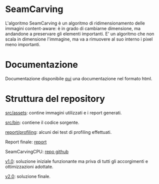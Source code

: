 # SeamCarving

L'algoritmo SeamCarving è un algoritmo di ridimensionamento delle immagini content-aware: è in grado di cambiarne dimensione, ma andandone a preservare gli elementi importanti. E' un algoritmo che non scala in dimensione l'immagine, ma va a rimuovere al suo interno i pixel meno importanti.

# Documentazione

Documentazione disponibile [qui](https://amadoripapparotto-unimi.github.io/SeamCarving/) una documentazione nel formato html.

# Struttura del repository

[src/assets](https://github.com/AmadoriPapparotto-unimi/SeamCarving/tree/main/src/assets): contine immagini utilizzati e i report generati.

[src/bin](https://github.com/AmadoriPapparotto-unimi/SeamCarving/tree/main/src/bin): contiene il codice sorgente.

[report/profiling](https://github.com/AmadoriPapparotto-unimi/SeamCarving/tree/main/src/assets/reports/profiling): alcuni dei test di profiling effettuati.

Report finale: [report](https://github.com/Luca-Tommy/SeamCarving/blob/main/src/assets/reports/Amadori_Papparotto_SeamCarving.pdf)

SeamCarvingCPU: [repo github](https://github.com/Luca-Tommy/SeamCarvingCPU)

[v1.0](https://github.com/AmadoriPapparotto-unimi/SeamCarving/releases/tag/v1.0): soluzione iniziale funzionante ma priva di tutti gli accorgimenti e ottimizzazioni adottate.

[v2.0](https://github.com/AmadoriPapparotto-unimi/SeamCarving/releases/tag/v2.0): soluzione finale.

